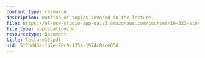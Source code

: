 ```yaml
---
content_type: resource
description: Outline of topics covered in the lecture.
file: https://ol-ocw-studio-app-qa.s3.amazonaws.com/courses/16-322-stochastic-estimation-and-control-fall-2004/5f2bd43a1b7e20c0135a1974c8ece85d_lecture13.pdf
file_type: application/pdf
resourcetype: Document
title: lecture13.pdf
uid: 5f2bd43a-1b7e-20c0-135a-1974c8ece85d
---
```

